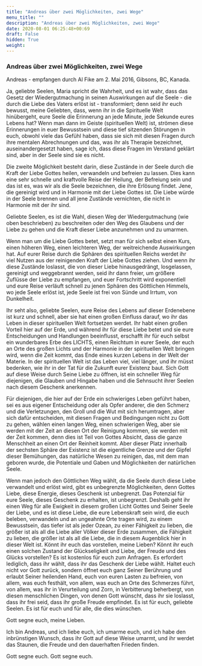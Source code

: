 ```yaml
---
title: "Andreas über zwei Möglichkeiten, zwei Wege"
menu_title: ""
description: "Andreas über zwei Möglichkeiten, zwei Wege"
date: 2020-08-01 06:25:48+00:69
draft: False
hidden: True
weight:
---
```

### Andreas über zwei Möglichkeiten, zwei Wege

Andreas - empfangen durch Al Fike am 2. Mai 2016, Gibsons, BC, Kanada.

Ja, geliebte Seelen, Maria spricht die Wahrheit, und es ist wahr, dass das Gesetz der Wiedergutmachung in seinen Auswirkungen auf die Seele - die durch die Liebe des Vaters erlöst ist - transformiert; denn seid ihr euch bewusst, meine Geliebten, dass, wenn ihr in die Spirituelle Welt hinübergeht, eure Seele die Erinnerung an jede Minute, jede Sekunde eures Lebens hat? Wenn man dann im Geiste (spirituellen Welt) ist, strömen diese Erinnerungen in euer Bewusstsein und diese tief sitzenden Störungen in euch, obwohl viele das Gefühl haben, dass sie sich mit diesen Fragen durch ihre mentalen Abrechnungen und das, was ihr als Therapie bezeichnet, auseinandergesetzt haben, sage ich, dass diese Fragen im Verstand geklärt sind, aber in der Seele sind sie es nicht.

Die zweite Möglichkeit besteht darin, diese Zustände in der Seele durch die Kraft der Liebe Gottes heilen, verwandeln und befreien zu lassen. Dies kann eine sehr schnelle und kraftvolle Reise der Heilung, der Befreiung sein und das ist es, was wir als die Seele bezeichnen, die ihre Erlösung findet. Jene, die gereinigt wird und in Harmonie mit der Liebe Gottes ist. Die Liebe würde in der Seele brennen und all jene Zustände vernichten, die nicht in Harmonie mit der ihr sind.  

Geliebte Seelen, es ist die Wahl, diesen Weg der Wiedergutmachung (wie oben beschrieben) zu beschreiten oder den Weg des Glaubens und der Liebe zu gehen und die Kraft dieser Liebe anzunehmen und zu umarmen.

Wenn man um die Liebe Gottes betet, setzt man für sich selbst einen Kurs, einen höheren Weg, einen leichteren Weg, der weitreichende Auswirkungen hat. Auf eurer Reise durch die Sphären des spirituellen Reichs werdet ihr viel Nutzen aus der reinigenden Kraft der Liebe Gottes ziehen. Und wenn ihr diese Zustände loslasst, die von dieser Liebe hinausgedrängt, losgelassen, gereinigt und weggebrannt werden, seid ihr dann freier, um größere Zuflüsse der Liebe zu empfangen, und euer Fortschritt wird exponentiell und eure Reise verläuft schnell zu jenen Sphären des Göttlichen Himmels, wo jede Seele erlöst ist, jede Seele ist frei von Sünde und Irrtum, von Dunkelheit.

Ihr seht also, geliebte Seelen, eure Reise des Lebens auf dieser Erdenebene ist kurz und schnell, aber sie hat einen großen Einfluss darauf, wo ihr das Leben in dieser spirituellen Welt fortsetzen werdet. Ihr habt einen großen Vorteil hier auf der Erde, und während ihr für diese Liebe betet und sie eure Entscheidungen und Handlungen beeinflusst, erschafft ihr für euch selbst ein wunderbares Erbe des LICHTS, einen Reichtum in eurer Seele, der euch an Orte des großen Lichts und der Harmonie in der spirituellen Welt bringen wird, wenn die Zeit kommt, das Ende eines kurzen Lebens in der Welt der Materie. In der spirituellen Welt ist das Leben viel, viel länger, und ihr müsst bedenken, wie ihr in der Tat für die Zukunft eurer Existenz baut. Sich Gott auf diese Weise durch Seine Liebe zu öffnen, ist ein schneller Weg für diejenigen, die Glauben und Hingabe haben und die Sehnsucht ihrer Seelen nach diesem Geschenk anerkennen.

Für diejenigen, die hier auf der Erde ein schwieriges Leben geführt haben, sei es aus eigener Entscheidung oder als Opfer anderer, die den Schmerz und die Verletzungen, den Groll und die Wut mit sich herumtragen, aber sich dafür entscheiden, mit diesen Fragen und Bedingungen nicht zu Gott zu gehen, wählen einen langen Weg, einen schwierigen Weg, aber sie werden mit der Zeit an diesen Ort der Reinigung kommen, sie werden mit der Zeit kommen, denn dies ist Teil von Gottes Absicht, dass die ganze Menschheit an einen Ort der Reinheit kommt. Aber dieser Platz innerhalb der sechsten Sphäre der Existenz ist die eigentliche Grenze und der Gipfel dieser Bemühungen, das natürliche Wesen zu reinigen, das, mit dem man geboren wurde, die Potentiale und Gaben und Möglichkeiten der natürlichen Seele.

Wenn man jedoch den Göttlichen Weg wählt, da die Seele durch diese Liebe verwandelt und erlöst wird, gibt es unbegrenzte Möglichkeiten, denn Gottes Liebe, diese Energie, dieses Geschenk ist unbegrenzt. Das Potenzial für eure Seele, dieses Geschenk zu erhalten, ist unbegrenzt. Deshalb geht ihr einen Weg für alle Ewigkeit in diesem großen Licht Gottes und Seiner Seele der Liebe, und es ist diese Liebe, die eure Lebenskraft sein wird, die euch beleben, verwandeln und an ungeahnte Orte tragen wird, zu einem Bewusstsein, das tiefer ist als jeder Ozean, zu einer Fähigkeit zu lieben, die größer ist als all die Liebe aller Völker dieser Erde zusammen, die Fähigkeit zu lieben, die größer ist als all die Liebe, die in diesem Augenblick hier in dieser Welt ist. Könnt ihr euch das vorstellen, meine Lieben? Könnt ihr euch einen solchen Zustand der Glückseligkeit und Liebe, der Freude und des Glücks vorstellen? Es ist kostenlos für euch zum Anfragen. Es erfordert lediglich, dass ihr wählt, dass ihr das Geschenk der Liebe wählt.
Haltet euch nicht vor Gott zurück, sondern öffnet euch ganz Seiner Berührung und erlaubt Seiner heilenden Hand, euch von euren Lasten zu befreien, von allem, was euch festhält, von allem, was euch an Orte des Schmerzes führt, von allem, was ihr in Verurteilung und Zorn, in Verbitterung beherbergt, von diesen menschlichen Dingen, von denen Gott wünscht, dass ihr sie loslasst, dass ihr frei seid, dass ihr große Freude empfindet. Es ist für euch, geliebte Seelen. Es ist für euch und für alle, die dies wünschen.

Gott segne euch, meine Lieben.

Ich bin Andreas, und ich liebe euch, ich umarme euch, und ich habe den inbrünstigen Wunsch, dass ihr Gott auf diese Weise umarmt, und ihr werdet das Staunen, die Freude und den dauerhaften Frieden finden.

Gott segne euch. Gott segne euch.

